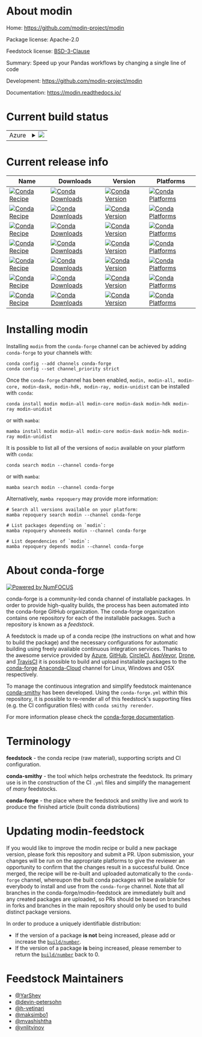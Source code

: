 About modin
===========

Home: https://github.com/modin-project/modin

Package license: Apache-2.0

Feedstock license: [BSD-3-Clause](https://github.com/conda-forge/modin-feedstock/blob/main/LICENSE.txt)

Summary: Speed up your Pandas workflows by changing a single line of code

Development: https://github.com/modin-project/modin

Documentation: https://modin.readthedocs.io/

Current build status
====================


<table>
    
  <tr>
    <td>Azure</td>
    <td>
      <details>
        <summary>
          <a href="https://dev.azure.com/conda-forge/feedstock-builds/_build/latest?definitionId=9616&branchName=main">
            <img src="https://dev.azure.com/conda-forge/feedstock-builds/_apis/build/status/modin-feedstock?branchName=main">
          </a>
        </summary>
        <table>
          <thead><tr><th>Variant</th><th>Status</th></tr></thead>
          <tbody><tr>
              <td>linux_64_python3.10.____cpython</td>
              <td>
                <a href="https://dev.azure.com/conda-forge/feedstock-builds/_build/latest?definitionId=9616&branchName=main">
                  <img src="https://dev.azure.com/conda-forge/feedstock-builds/_apis/build/status/modin-feedstock?branchName=main&jobName=linux&configuration=linux%20linux_64_python3.10.____cpython" alt="variant">
                </a>
              </td>
            </tr><tr>
              <td>linux_64_python3.8.____cpython</td>
              <td>
                <a href="https://dev.azure.com/conda-forge/feedstock-builds/_build/latest?definitionId=9616&branchName=main">
                  <img src="https://dev.azure.com/conda-forge/feedstock-builds/_apis/build/status/modin-feedstock?branchName=main&jobName=linux&configuration=linux%20linux_64_python3.8.____cpython" alt="variant">
                </a>
              </td>
            </tr><tr>
              <td>linux_64_python3.9.____cpython</td>
              <td>
                <a href="https://dev.azure.com/conda-forge/feedstock-builds/_build/latest?definitionId=9616&branchName=main">
                  <img src="https://dev.azure.com/conda-forge/feedstock-builds/_apis/build/status/modin-feedstock?branchName=main&jobName=linux&configuration=linux%20linux_64_python3.9.____cpython" alt="variant">
                </a>
              </td>
            </tr><tr>
              <td>osx_64_python3.10.____cpython</td>
              <td>
                <a href="https://dev.azure.com/conda-forge/feedstock-builds/_build/latest?definitionId=9616&branchName=main">
                  <img src="https://dev.azure.com/conda-forge/feedstock-builds/_apis/build/status/modin-feedstock?branchName=main&jobName=osx&configuration=osx%20osx_64_python3.10.____cpython" alt="variant">
                </a>
              </td>
            </tr><tr>
              <td>osx_64_python3.8.____cpython</td>
              <td>
                <a href="https://dev.azure.com/conda-forge/feedstock-builds/_build/latest?definitionId=9616&branchName=main">
                  <img src="https://dev.azure.com/conda-forge/feedstock-builds/_apis/build/status/modin-feedstock?branchName=main&jobName=osx&configuration=osx%20osx_64_python3.8.____cpython" alt="variant">
                </a>
              </td>
            </tr><tr>
              <td>osx_64_python3.9.____cpython</td>
              <td>
                <a href="https://dev.azure.com/conda-forge/feedstock-builds/_build/latest?definitionId=9616&branchName=main">
                  <img src="https://dev.azure.com/conda-forge/feedstock-builds/_apis/build/status/modin-feedstock?branchName=main&jobName=osx&configuration=osx%20osx_64_python3.9.____cpython" alt="variant">
                </a>
              </td>
            </tr><tr>
              <td>win_64_python3.10.____cpython</td>
              <td>
                <a href="https://dev.azure.com/conda-forge/feedstock-builds/_build/latest?definitionId=9616&branchName=main">
                  <img src="https://dev.azure.com/conda-forge/feedstock-builds/_apis/build/status/modin-feedstock?branchName=main&jobName=win&configuration=win%20win_64_python3.10.____cpython" alt="variant">
                </a>
              </td>
            </tr><tr>
              <td>win_64_python3.8.____cpython</td>
              <td>
                <a href="https://dev.azure.com/conda-forge/feedstock-builds/_build/latest?definitionId=9616&branchName=main">
                  <img src="https://dev.azure.com/conda-forge/feedstock-builds/_apis/build/status/modin-feedstock?branchName=main&jobName=win&configuration=win%20win_64_python3.8.____cpython" alt="variant">
                </a>
              </td>
            </tr><tr>
              <td>win_64_python3.9.____cpython</td>
              <td>
                <a href="https://dev.azure.com/conda-forge/feedstock-builds/_build/latest?definitionId=9616&branchName=main">
                  <img src="https://dev.azure.com/conda-forge/feedstock-builds/_apis/build/status/modin-feedstock?branchName=main&jobName=win&configuration=win%20win_64_python3.9.____cpython" alt="variant">
                </a>
              </td>
            </tr>
          </tbody>
        </table>
      </details>
    </td>
  </tr>
</table>

Current release info
====================

| Name | Downloads | Version | Platforms |
| --- | --- | --- | --- |
| [![Conda Recipe](https://img.shields.io/badge/recipe-modin-green.svg)](https://anaconda.org/conda-forge/modin) | [![Conda Downloads](https://img.shields.io/conda/dn/conda-forge/modin.svg)](https://anaconda.org/conda-forge/modin) | [![Conda Version](https://img.shields.io/conda/vn/conda-forge/modin.svg)](https://anaconda.org/conda-forge/modin) | [![Conda Platforms](https://img.shields.io/conda/pn/conda-forge/modin.svg)](https://anaconda.org/conda-forge/modin) |
| [![Conda Recipe](https://img.shields.io/badge/recipe-modin--all-green.svg)](https://anaconda.org/conda-forge/modin-all) | [![Conda Downloads](https://img.shields.io/conda/dn/conda-forge/modin-all.svg)](https://anaconda.org/conda-forge/modin-all) | [![Conda Version](https://img.shields.io/conda/vn/conda-forge/modin-all.svg)](https://anaconda.org/conda-forge/modin-all) | [![Conda Platforms](https://img.shields.io/conda/pn/conda-forge/modin-all.svg)](https://anaconda.org/conda-forge/modin-all) |
| [![Conda Recipe](https://img.shields.io/badge/recipe-modin--core-green.svg)](https://anaconda.org/conda-forge/modin-core) | [![Conda Downloads](https://img.shields.io/conda/dn/conda-forge/modin-core.svg)](https://anaconda.org/conda-forge/modin-core) | [![Conda Version](https://img.shields.io/conda/vn/conda-forge/modin-core.svg)](https://anaconda.org/conda-forge/modin-core) | [![Conda Platforms](https://img.shields.io/conda/pn/conda-forge/modin-core.svg)](https://anaconda.org/conda-forge/modin-core) |
| [![Conda Recipe](https://img.shields.io/badge/recipe-modin--dask-green.svg)](https://anaconda.org/conda-forge/modin-dask) | [![Conda Downloads](https://img.shields.io/conda/dn/conda-forge/modin-dask.svg)](https://anaconda.org/conda-forge/modin-dask) | [![Conda Version](https://img.shields.io/conda/vn/conda-forge/modin-dask.svg)](https://anaconda.org/conda-forge/modin-dask) | [![Conda Platforms](https://img.shields.io/conda/pn/conda-forge/modin-dask.svg)](https://anaconda.org/conda-forge/modin-dask) |
| [![Conda Recipe](https://img.shields.io/badge/recipe-modin--hdk-green.svg)](https://anaconda.org/conda-forge/modin-hdk) | [![Conda Downloads](https://img.shields.io/conda/dn/conda-forge/modin-hdk.svg)](https://anaconda.org/conda-forge/modin-hdk) | [![Conda Version](https://img.shields.io/conda/vn/conda-forge/modin-hdk.svg)](https://anaconda.org/conda-forge/modin-hdk) | [![Conda Platforms](https://img.shields.io/conda/pn/conda-forge/modin-hdk.svg)](https://anaconda.org/conda-forge/modin-hdk) |
| [![Conda Recipe](https://img.shields.io/badge/recipe-modin--ray-green.svg)](https://anaconda.org/conda-forge/modin-ray) | [![Conda Downloads](https://img.shields.io/conda/dn/conda-forge/modin-ray.svg)](https://anaconda.org/conda-forge/modin-ray) | [![Conda Version](https://img.shields.io/conda/vn/conda-forge/modin-ray.svg)](https://anaconda.org/conda-forge/modin-ray) | [![Conda Platforms](https://img.shields.io/conda/pn/conda-forge/modin-ray.svg)](https://anaconda.org/conda-forge/modin-ray) |
| [![Conda Recipe](https://img.shields.io/badge/recipe-modin--unidist-green.svg)](https://anaconda.org/conda-forge/modin-unidist) | [![Conda Downloads](https://img.shields.io/conda/dn/conda-forge/modin-unidist.svg)](https://anaconda.org/conda-forge/modin-unidist) | [![Conda Version](https://img.shields.io/conda/vn/conda-forge/modin-unidist.svg)](https://anaconda.org/conda-forge/modin-unidist) | [![Conda Platforms](https://img.shields.io/conda/pn/conda-forge/modin-unidist.svg)](https://anaconda.org/conda-forge/modin-unidist) |

Installing modin
================

Installing `modin` from the `conda-forge` channel can be achieved by adding `conda-forge` to your channels with:

```
conda config --add channels conda-forge
conda config --set channel_priority strict
```

Once the `conda-forge` channel has been enabled, `modin, modin-all, modin-core, modin-dask, modin-hdk, modin-ray, modin-unidist` can be installed with `conda`:

```
conda install modin modin-all modin-core modin-dask modin-hdk modin-ray modin-unidist
```

or with `mamba`:

```
mamba install modin modin-all modin-core modin-dask modin-hdk modin-ray modin-unidist
```

It is possible to list all of the versions of `modin` available on your platform with `conda`:

```
conda search modin --channel conda-forge
```

or with `mamba`:

```
mamba search modin --channel conda-forge
```

Alternatively, `mamba repoquery` may provide more information:

```
# Search all versions available on your platform:
mamba repoquery search modin --channel conda-forge

# List packages depending on `modin`:
mamba repoquery whoneeds modin --channel conda-forge

# List dependencies of `modin`:
mamba repoquery depends modin --channel conda-forge
```


About conda-forge
=================

[![Powered by
NumFOCUS](https://img.shields.io/badge/powered%20by-NumFOCUS-orange.svg?style=flat&colorA=E1523D&colorB=007D8A)](https://numfocus.org)

conda-forge is a community-led conda channel of installable packages.
In order to provide high-quality builds, the process has been automated into the
conda-forge GitHub organization. The conda-forge organization contains one repository
for each of the installable packages. Such a repository is known as a *feedstock*.

A feedstock is made up of a conda recipe (the instructions on what and how to build
the package) and the necessary configurations for automatic building using freely
available continuous integration services. Thanks to the awesome service provided by
[Azure](https://azure.microsoft.com/en-us/services/devops/), [GitHub](https://github.com/),
[CircleCI](https://circleci.com/), [AppVeyor](https://www.appveyor.com/),
[Drone](https://cloud.drone.io/welcome), and [TravisCI](https://travis-ci.com/)
it is possible to build and upload installable packages to the
[conda-forge](https://anaconda.org/conda-forge) [Anaconda-Cloud](https://anaconda.org/)
channel for Linux, Windows and OSX respectively.

To manage the continuous integration and simplify feedstock maintenance
[conda-smithy](https://github.com/conda-forge/conda-smithy) has been developed.
Using the ``conda-forge.yml`` within this repository, it is possible to re-render all of
this feedstock's supporting files (e.g. the CI configuration files) with ``conda smithy rerender``.

For more information please check the [conda-forge documentation](https://conda-forge.org/docs/).

Terminology
===========

**feedstock** - the conda recipe (raw material), supporting scripts and CI configuration.

**conda-smithy** - the tool which helps orchestrate the feedstock.
                   Its primary use is in the construction of the CI ``.yml`` files
                   and simplify the management of *many* feedstocks.

**conda-forge** - the place where the feedstock and smithy live and work to
                  produce the finished article (built conda distributions)


Updating modin-feedstock
========================

If you would like to improve the modin recipe or build a new
package version, please fork this repository and submit a PR. Upon submission,
your changes will be run on the appropriate platforms to give the reviewer an
opportunity to confirm that the changes result in a successful build. Once
merged, the recipe will be re-built and uploaded automatically to the
`conda-forge` channel, whereupon the built conda packages will be available for
everybody to install and use from the `conda-forge` channel.
Note that all branches in the conda-forge/modin-feedstock are
immediately built and any created packages are uploaded, so PRs should be based
on branches in forks and branches in the main repository should only be used to
build distinct package versions.

In order to produce a uniquely identifiable distribution:
 * If the version of a package **is not** being increased, please add or increase
   the [``build/number``](https://docs.conda.io/projects/conda-build/en/latest/resources/define-metadata.html#build-number-and-string).
 * If the version of a package **is** being increased, please remember to return
   the [``build/number``](https://docs.conda.io/projects/conda-build/en/latest/resources/define-metadata.html#build-number-and-string)
   back to 0.

Feedstock Maintainers
=====================

* [@YarShev](https://github.com/YarShev/)
* [@devin-petersohn](https://github.com/devin-petersohn/)
* [@h-vetinari](https://github.com/h-vetinari/)
* [@maksimbo1](https://github.com/maksimbo1/)
* [@mvashishtha](https://github.com/mvashishtha/)
* [@vnlitvinov](https://github.com/vnlitvinov/)

